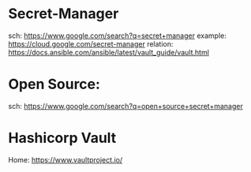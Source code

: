 # Secret-Manager
sch: https://www.google.com/search?q=secret+manager example: https://cloud.google.com/secret-manager relation: https://docs.ansible.com/ansible/latest/vault_guide/vault.html

# Open Source:
sch: https://www.google.com/search?q=open+source+secret+manager

# Hashicorp Vault
Home: https://www.vaultproject.io/
